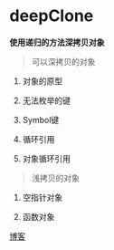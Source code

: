 # deepClone
**使用递归的方法深拷贝对象**

> 可以深拷贝的对象
1. 对象的原型

2. 无法枚举的键

3. Symbol键

4. 循环引用

5. 对象循环引用

> 浅拷贝的对象
1. 空指针对象

2. 函数对象

[博客](https://www.jianshu.com/p/c651aeabf582)
